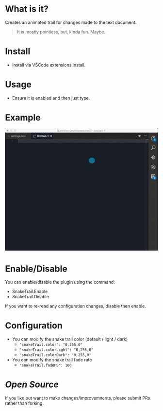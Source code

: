 # What is it?

Creates an animated trail for changes made to the text document.

> It is mostly pointless, but, kinda fun. Maybe.

# Install

* Install via VSCode extensions install.

# Usage

* Ensure it is enabled and then just type.

# Example

![Example](resources/usage.gif)

# Enable/Disable

You can enable/disable the plugin using the command:

* SnakeTrail.Enable
* SnakeTrail.Disable

If you want to re-read any configuration changes, disable then enable.

# Configuration

* You can modify the snake trail color (default / light / dark)
    * `"snakeTrail.color": "0,255,0"`
    * `"snakeTrail.colorLight": "0,255,0"`
    * `"snakeTrail.colorDark": "0,255,0"`
* You can modify the snake trail fade rate
    * `"snakeTrail.fadeMS": 100`

# _Open Source_

If you like but want to make changes/improvemnents, please submit PRs rather than forking.